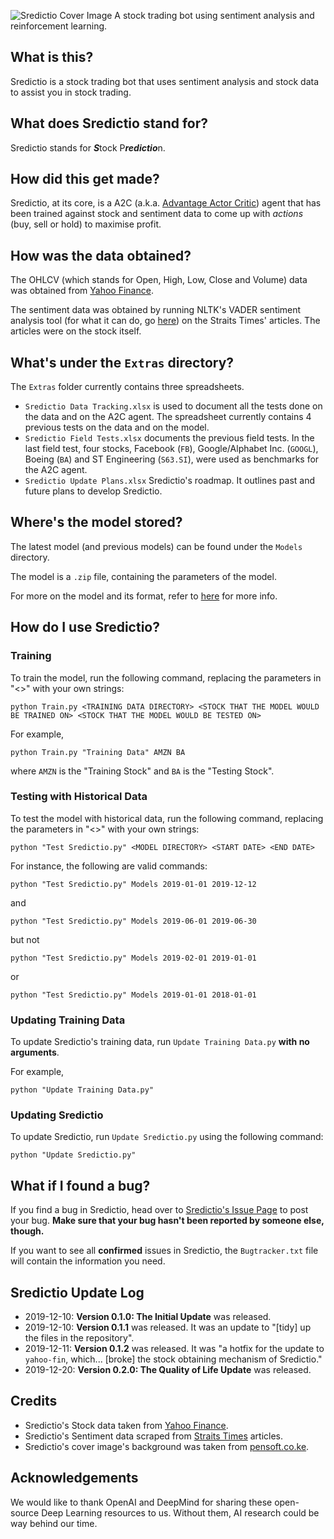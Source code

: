 ![Sredictio Cover Image](https://user-images.githubusercontent.com/25820201/69715400-246fa900-1143-11ea-91e1-7f9107c652a0.jpg)
A stock trading bot using sentiment analysis and reinforcement learning.

## What is this?
Sredictio is a stock trading bot that uses sentiment analysis and stock data to assist you in stock trading.

## What does Sredictio stand for?
Sredictio stands for ***S***tock P***redictio***n. 

## How did this get made?
Sredictio, at its core, is a A2C (a.k.a. [Advantage Actor Critic](https://sergioskar.github.io/Actor_critics/)) agent that has been trained against stock and sentiment data to come up with *actions* (buy, sell or hold) to maximise profit.

## How was the data obtained?
The OHLCV (which stands for Open, High, Low, Close and Volume) data was obtained from [Yahoo Finance](https://finance.yahoo.com/).

The sentiment data was obtained by running NLTK's VADER sentiment analysis tool (for what it can do, go [here](https://medium.com/analytics-vidhya/simplifying-social-media-sentiment-analysis-using-vader-in-python-f9e6ec6fc52f)) on the Straits Times' articles. The articles were on the stock itself.

## What's under the `Extras` directory?
The `Extras` folder currently contains three spreadsheets. 

- `Sredictio Data Tracking.xlsx` is used to document all the tests done on the data and on the A2C agent. The spreadsheet currently contains 4 previous tests on the data and on the model.
- `Sredictio Field Tests.xlsx` documents the previous field tests. In the last field test, four stocks, Facebook (`FB`), Google/Alphabet Inc. (`GOOGL`), Boeing (`BA`) and ST Engineering (`S63.SI`), were used as benchmarks for the A2C agent.
- `Sredictio Update Plans.xlsx` Sredictio's roadmap. It outlines past and future plans to develop Sredictio.

## Where's the model stored?
The latest model (and previous models) can be found under the `Models` directory.

The model is a `.zip` file, containing the parameters of the model.

For more on the model and its format, refer to [here](https://stable-baselines.readthedocs.io/en/master/guide/save_format.html) for more info.

## How do I use Sredictio?
### Training
To train the model, run the following command, replacing the parameters in "<>" with your own strings:

```
python Train.py <TRAINING DATA DIRECTORY> <STOCK THAT THE MODEL WOULD BE TRAINED ON> <STOCK THAT THE MODEL WOULD BE TESTED ON>
```

For example,
```
python Train.py "Training Data" AMZN BA
```
where `AMZN` is the "Training Stock" and `BA` is the "Testing Stock".

### Testing with Historical Data
To test the model with historical data, run the following command, replacing the parameters in "<>" with your own strings:

```
python "Test Sredictio.py" <MODEL DIRECTORY> <START DATE> <END DATE>
```

For instance, the following are valid commands:
```
python "Test Sredictio.py" Models 2019-01-01 2019-12-12
```
and

```
python "Test Sredictio.py" Models 2019-06-01 2019-06-30
```
but not

```
python "Test Sredictio.py" Models 2019-02-01 2019-01-01
```
or
```
python "Test Sredictio.py" Models 2019-01-01 2018-01-01
```

### Updating Training Data
To update Sredictio's training data, run `Update Training Data.py` **with no arguments**.

For example,
```
python "Update Training Data.py"
```

### Updating Sredictio
To update Sredictio, run `Update Sredictio.py` using the following command:
```
python "Update Sredictio.py"
```

## What if I found a bug?
If you find a bug in Sredictio, head over to [Sredictio's Issue Page](https://github.com/Ryan-Kan/Sredictio/issues) to post your bug. **Make sure that your bug hasn't been reported by someone else, though.**

If you want to see all **confirmed** issues in Sredictio, the `Bugtracker.txt` file will contain the information you need.

## Sredictio Update Log
- 2019-12-10: **Version 0.1.0: The Initial Update** was released.
- 2019-12-10: **Version 0.1.1** was released. It was an update to "[tidy] up the files in the repository".
- 2019-12-11: **Version 0.1.2** was released. It was "a hotfix for the update to `yahoo-fin`, which... [broke] the stock obtaining mechanism of Sredictio."
- 2019-12-20: **Version 0.2.0: The Quality of Life Update** was released.

## Credits
- Sredictio's Stock data taken from [Yahoo Finance](https://finance.yahoo.com/).
- Sredictio's Sentiment data scraped from [Straits Times](https://www.straitstimes.com/) articles.
- Sredictio's cover image's background was taken from [pensoft.co.ke](https://www.pensoft.co.ke/stocks-backgrounds-ultra-hd/).

## Acknowledgements
We would like to thank OpenAI and DeepMind for sharing these open-source Deep Learning resources to us. Without them, AI research could be way behind our time.
